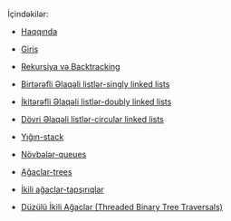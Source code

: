 İçindəkilər:

* [Haqqında](./book/0.Haqqında.md)

* [Giriş](./book/1.Giriş.md)

* [Rekursiya və Backtracking](./book/2.Recursion_and_Backtracking.md)

* [Birtərəfli Əlaqəli listlər-singly linked lists](./book/3.Birtərəfli_Əlaqəli_listlər_singly_linked_lists.md)

* [İkitərəfli Əlaqəli listlər-doubly linked lists](./book/4.İkitərəfli_Əlaqəli_listlər_doubly_linked_lists.md)

* [Dövri Əlaqəli listlər-circular linked lists](./book/5.Dövri_Əlaqəli_listlər_circular_linked_lists.md)

* [Yığın-stack](./book/6.Stack_Yığın.md)

* [Növbələr-queues](./book/7.Növbələr_Queues.md)

* [Ağaclar-trees](./book/8.Ağaclar_Trees.md)

* [İkili ağaclar-tapşırıqlar](./book/9.İkili_Ağaclar_Tapşırıqlar_və_Həllər.md)

* <a href="./book/10.Düzülü_İkili_Ağaclar_Threaded_Binary _Tree_Traversals.md">Düzülü İkili Ağaclar (Threaded Binary Tree Traversals)</a>

